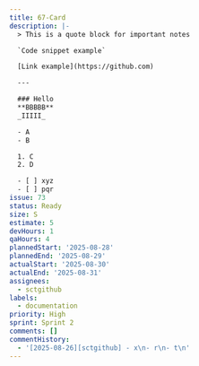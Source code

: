 ```yaml
---
title: 67-Card
description: |-
  > This is a quote block for important notes

  `Code snippet example`

  [Link example](https://github.com)

  ---

  ### Hello
  **BBBBB**
  _IIIII_

  - A
  - B

  1. C
  2. D

  - [ ] xyz
  - [ ] pqr
issue: 73
status: Ready
size: S
estimate: 5
devHours: 1
qaHours: 4
plannedStart: '2025-08-28'
plannedEnd: '2025-08-29'
actualStart: '2025-08-30'
actualEnd: '2025-08-31'
assignees:
  - sctgithub
labels:
  - documentation
priority: High
sprint: Sprint 2
comments: []
commentHistory:
  - '[2025-08-26][sctgithub] - x\n- r\n- t\n'
---
```


